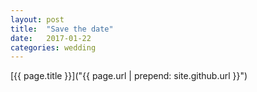 ```yaml
---
layout: post
title:  "Save the date"
date:   2017-01-22
categories: wedding
---
```


[{{ page.title }}]("{{ page.url | prepend: site.github.url }}")
